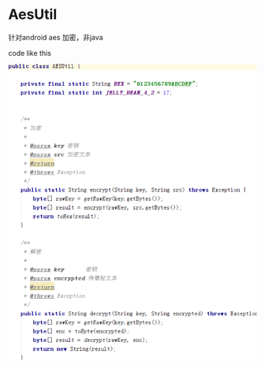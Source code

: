 # AesUtil
针对android  aes 加密，非java

code like this

![](https://github.com/lovemelovemydog/AesUtil/blob/master/AesDecrypt/screenshot.png)
